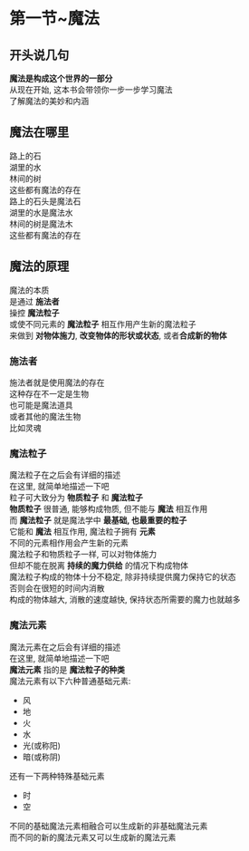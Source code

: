 # 第一节~魔法
## 开头说几句
**魔法是构成这个世界的一部分**  
从现在开始, 这本书会带领你一步一步学习魔法  
了解魔法的美妙和内涵  

## 魔法在哪里
路上的石  
湖里的水  
林间的树  
这些都有魔法的存在  
路上的石头是魔法石  
湖里的水是魔法水  
林间的树是魔法木  
这些都有魔法的存在  

## 魔法的原理  
魔法的本质  
是通过 **施法者**  
操控 **魔法粒子**  
或使不同元素的 **魔法粒子** 相互作用产生新的魔法粒子  
来做到 **对物体施力**, **改变物体的形状或状态**, 或者**合成新的物体**  

### 施法者
施法者就是使用魔法的存在  
这种存在不一定是生物  
也可能是魔法道具  
或者其他的魔法生物  
比如灵魂  

### 魔法粒子
魔法粒子在之后会有详细的描述  
在这里, 就简单地描述一下吧  
粒子可大致分为 **物质粒子** 和 **魔法粒子**  
**物质粒子** 很普通, 能够构成物质, 但不能与 **魔法** 相互作用  
而 **魔法粒子** 就是魔法学中 **最基础, 也最重要的粒子**  
它能和 **魔法** 相互作用, 魔法粒子拥有 **元素**  
不同的元素相作用会产生新的元素  
魔法粒子和物质粒子一样, 可以对物体施力  
但却不能在脱离 **持续的魔力供给** 的情况下构成物体  
魔法粒子构成的物体十分不稳定, 除非持续提供魔力保持它的状态  
否则会在很短的时间内消散  
构成的物体越大, 消散的速度越快, 保持状态所需要的魔力也就越多  

### 魔法元素
魔法元素在之后会有详细的描述  
在这里, 就简单地描述一下吧  
**魔法元素** 指的是 **魔法粒子的种类**  
魔法元素有以下六种普通基础元素:  
* 风
* 地
* 火
* 水
* 光(或称阳)
* 暗(或称阴)

还有一下两种特殊基础元素
* 时
* 空

不同的基础魔法元素相融合可以生成新的非基础魔法元素  
而不同的新的魔法元素又可以生成新的魔法元素  